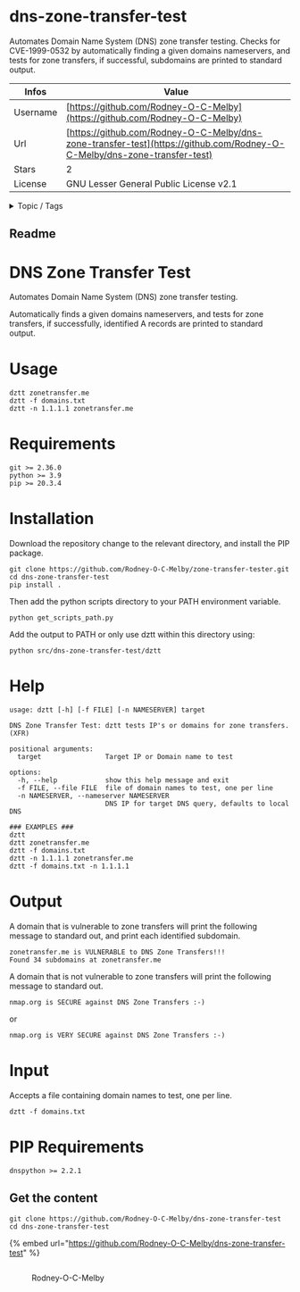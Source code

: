 # dns-zone-transfer-test

Automates Domain Name System (DNS) zone transfer testing. Checks for CVE-1999-0532  by automatically finding a given domains nameservers, and tests for zone transfers, if successful, subdomains are printed to standard output.

| Infos    | Value                                                              |
| -------- | -------------------------------------------------------------------|
| Username | [https://github.com/Rodney-O-C-Melby](https://github.com/Rodney-O-C-Melby) |
| Url      | [https://github.com/Rodney-O-C-Melby/dns-zone-transfer-test](https://github.com/Rodney-O-C-Melby/dns-zone-transfer-test)                                               |
| Stars    | 2                                                          |
| License  | GNU Lesser General Public License v2.1                                                        |

<details>

<summary>Topic / Tags</summary>



</details>

## Readme

# DNS Zone Transfer Test
Automates Domain Name System (DNS) zone transfer testing. 

Automatically finds a given domains nameservers, and 
tests for zone transfers, if successfully, identified A records are printed to standard output.

# Usage
```
dztt zonetransfer.me
dztt -f domains.txt
dztt -n 1.1.1.1 zonetransfer.me
```

# Requirements
```
git >= 2.36.0
python >= 3.9
pip >= 20.3.4
```

# Installation
Download the repository change to the relevant directory, and install the PIP package.
```
git clone https://github.com/Rodney-O-C-Melby/zone-transfer-tester.git  
cd dns-zone-transfer-test
pip install .
```  
Then add the python scripts directory to your PATH environment variable.
```
python get_scripts_path.py
```
Add the output to PATH or only use dztt within this directory using:
```
python src/dns-zone-transfer-test/dztt
```
# Help
```
usage: dztt [-h] [-f FILE] [-n NAMESERVER] target

DNS Zone Transfer Test: dztt tests IP's or domains for zone transfers. (XFR)

positional arguments:
  target                Target IP or Domain name to test

options:
  -h, --help            show this help message and exit
  -f FILE, --file FILE  file of domain names to test, one per line
  -n NAMESERVER, --nameserver NAMESERVER
                        DNS IP for target DNS query, defaults to local DNS

### EXAMPLES ###
dztt  
dztt zonetransfer.me
dztt -f domains.txt  
dztt -n 1.1.1.1 zonetransfer.me  
dztt -f domains.txt -n 1.1.1.1
```  
# Output
A domain that is vulnerable to zone transfers will print the following message to standard out, and print each 
identified subdomain.
``` 
zonetransfer.me is VULNERABLE to DNS Zone Transfers!!!  
Found 34 subdomains at zonetransfer.me  
``` 
A domain that is not vulnerable to zone transfers will print the following message to standard out.
``` 
nmap.org is SECURE against DNS Zone Transfers :-)  
```
or 
``` 
nmap.org is VERY SECURE against DNS Zone Transfers :-)  
```
# Input
Accepts a file containing domain names to test, one per line.
``` 
dztt -f domains.txt
```
# PIP Requirements
```
dnspython >= 2.2.1
```


## Get the content

```
git clone https://github.com/Rodney-O-C-Melby/dns-zone-transfer-test
cd dns-zone-transfer-test
```

{% embed url="https://github.com/Rodney-O-C-Melby/dns-zone-transfer-test" %}

<figure><img src="https://avatars.githubusercontent.com/u/16503898?v=4" alt=""><figcaption><p>Rodney-O-C-Melby</p></figcaption></figure>
